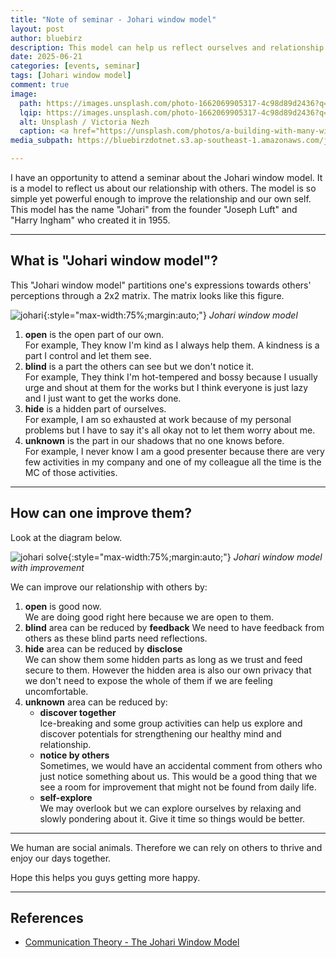 ```yaml
---
title: "Note of seminar - Johari window model"
layout: post
author: bluebirz
description: This model can help us reflect ourselves and relationship.
date: 2025-06-21 
categories: [events, seminar]
tags: [Johari window model]
comment: true
image:
  path: https://images.unsplash.com/photo-1662069905317-4c98d89d2436?q=80&w=2584&auto=format&fit=crop&ixlib=rb-4.1.0&ixid=M3wxMjA3fDB8MHxwaG90by1wYWdlfHx8fGVufDB8fHx8fA%3D%3D
  lqip: https://images.unsplash.com/photo-1662069905317-4c98d89d2436?q=10&w=2584&auto=format&fit=crop&ixlib=rb-4.1.0&ixid=M3wxMjA3fDB8MHxwaG90by1wYWdlfHx8fGVufDB8fHx8fA%3D%3D
  alt: Unsplash / Victoria Nezh
  caption: <a href="https://unsplash.com/photos/a-building-with-many-windows-96YuKOSxck8">Unsplash / Victoria Nezh</a>
media_subpath: https://bluebirzdotnet.s3.ap-southeast-1.amazonaws.com/johari

---
```


I have an opportunity to attend a seminar about the Johari window model. It is a model to reflect us about our relationship with others. The model is so simple yet powerful enough to improve the relationship and our own self. This model has the name "Johari" from the founder "Joseph Luft" and "Harry Ingham" who created it in 1955.

---

## What is "Johari window model"?

This "Johari window model" partitions one's expressions towards others' perceptions through a 2x2 matrix. The matrix looks like this figure.

![johari](johari.drawio.png){:style="max-width:75%;margin:auto;"}
*Johari window model*

1. **open** is the open part of our own.  
  For example, They know I'm kind as I always help them. A kindness is a part I control and let them see.
1. **blind** is a part the others can see but we don't notice it.  
  For example, They think I'm hot-tempered and bossy because I usually urge and shout at them for the works but I think everyone is just lazy and I just want to get the works done.
1. **hide** is a hidden part of ourselves.  
  For example, I am so exhausted at work because of my personal problems but I have to say it's all okay not to let them worry about me.
1. **unknown** is the part in our shadows that no one knows before.  
  For example, I never know I am a good presenter because there are very few activities in my company and one of my colleague all the time is the MC of those activities.

---

## How can one improve them?

Look at the diagram below.

![johari solve](johari-solve.drawio.png){:style="max-width:75%;margin:auto;"}
*Johari window model with improvement*

We can improve our relationship with others by:

1. **open**  is good now.  
  We are doing good right here because we are open to them.
1. **blind**  area can be reduced by **feedback**
  We need to have feedback from others as these blind parts need reflections.
1. **hide** area can be reduced by **disclose**  
  We can show them some hidden parts as long as we trust and feed secure to them. However the hidden area is also our own privacy that we don't need to expose the whole of them if we are feeling uncomfortable.
1. **unknown** area can be reduced by:  
    - **discover together**  
      Ice-breaking and some group activities can help us explore and discover potentials for strengthening our healthy mind and relationship.
    - **notice by others**  
      Sometimes, we would have an accidental comment from others who just notice something about us. This would be a good thing that we see a room for improvement that might not be found from daily life.
    - **self-explore**  
      We may overlook but we can explore ourselves by relaxing and slowly pondering about it. Give it time so things would be better.

---

We human are social animals. Therefore we can rely on others to thrive and enjoy our days together.

Hope this helps you guys getting more happy.

---

## References

- [Communication Theory - The Johari Window Model](https://www.communicationtheory.org/the-johari-window-model/)
